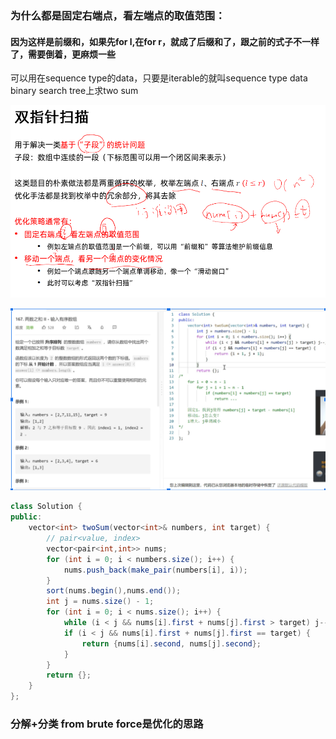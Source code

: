 ### 为什么都是固定右端点，看左端点的取值范围：
#### 因为这样是前缀和，如果先for l,在for r，就成了后缀和了，跟之前的式子不一样了，需要倒着，更麻烦一些

可以用在sequence type的data，只要是iterable的就叫sequence type data
binary search tree上求two sum

![alt txt](https://raw.githubusercontent.com/corykingsf/hack-system-design-pixel/main/imgSnipaste_2021-06-22_21-41-55.png)

![alt txt](https://raw.githubusercontent.com/corykingsf/hack-system-design-pixel/main/imgSnipaste_2021-06-22_21-39-46.png)




```java
class Solution {
public:
    vector<int> twoSum(vector<int>& numbers, int target) {
        // pair<value, index>
        vector<pair<int,int>> nums;
        for (int i = 0; i < numbers.size(); i++) {
            nums.push_back(make_pair(numbers[i], i));
        }
        sort(nums.begin(),nums.end());
        int j = nums.size() - 1;
        for (int i = 0; i < nums.size(); i++) {
            while (i < j && nums[i].first + nums[j].first > target) j--;
            if (i < j && nums[i].first + nums[j].first == target) {
                return {nums[i].second, nums[j].second};
            }
        }
        return {};
    }
};
```


### 分解+分类 from brute force是优化的思路